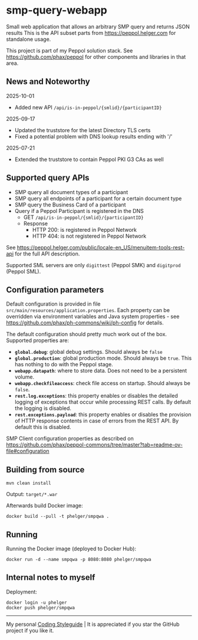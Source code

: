 # smp-query-webapp

Small web application that allows an arbitrary SMP query and returns JSON results
This is the API subset parts from https://peppol.helger.com for standalone usage.

This project is part of my Peppol solution stack. See https://github.com/phax/peppol for other components and libraries in that area.

## News and Noteworthy

2025-10-01
* Added new API `/api/is-in-peppol/{smlid}/{participantID}`

2025-09-17
* Updated the truststore for the latest Directory TLS certs
* Fixed a potential problem with DNS lookup results ending with '/'

2025-07-21
* Extended the truststore to contain Peppol PKI G3 CAs as well

## Supported query APIs

* SMP query all document types of a participant
* SMP query all endpoints of a participant for a certain document type
* SMP query the Business Card of a participant
* Query if a Peppol Participant is registered in the DNS
    * GET `/api/is-in-peppol/{smlid}/{participantID}`
    * Response
        * HTTP 200: is registered in Peppol Network
        * HTTP 404: is not registered in Peppol Network

See https://peppol.helger.com/public/locale-en_US/menuitem-tools-rest-api for the full API description.

Supported SML servers are only `digittest` (Peppol SMK) and `digitprod` (Peppol SML).

## Configuration parameters

Default configuration is provided in file `src/main/resources/application.properties`.
Each property can be overridden via environment variables and Java system properties - see https://github.com/phax/ph-commons/wiki/ph-config for details.

The default configuration should pretty much work out of the box.
Supported properties are:

* **`global.debug`**: global debug settings. Should always be `false`
* **`global.production`**: global production mode. Should always be `true`. This has nothing to do with the Peppol stage.
* **`webapp.datapath`**: where to store data. Does not need to be a persistent volume.
* **`webapp.checkfileaccess`**: check file access on startup. Should always be `false`.
* **`rest.log.exceptions`**: this property enables or disables the detailed logging of exceptions that occur while processing REST calls. By default the logging is disabled.
* **`rest.exceptions.payload`**: this property enables or disables the provision of HTTP response contents in case of errors from the REST API. By default this is disabled. 

SMP Client configuration properties as described on https://github.com/phax/peppol-commons/tree/master?tab=readme-ov-file#configuration

## Building from source

```
mvn clean install
```

Output: `target/*.war`

Afterwards build Docker image:

```
docker build --pull -t phelger/smpqwa .
```

## Running

Running the Docker image (deployed to Docker Hub):

```
docker run -d --name smpqwa -p 8080:8080 phelger/smpqwa
```

## Internal notes to myself

Deployment:

```
docker login -u phelger
docker push phelger/smpqwa
```

---

My personal [Coding Styleguide](https://github.com/phax/meta/blob/master/CodingStyleguide.md) |
It is appreciated if you star the GitHub project if you like it.